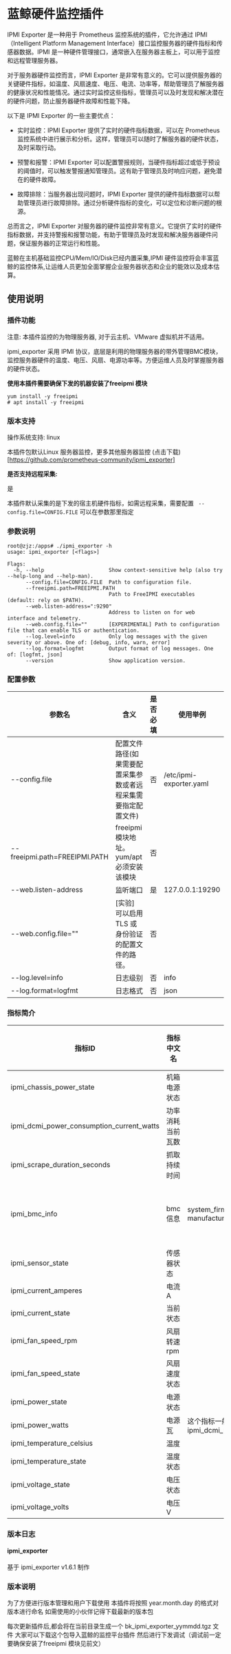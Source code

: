 # 蓝鲸硬件监控插件

IPMI Exporter 是一种用于 Prometheus 监控系统的插件，它允许通过 IPMI（Intelligent Platform Management Interface）接口监控服务器的硬件指标和传感器数据。IPMI 是一种硬件管理接口，通常嵌入在服务器主板上，可以用于监控和远程管理服务器。

对于服务器硬件监控而言，IPMI Exporter 是非常有意义的。它可以提供服务器的关键硬件指标，如温度、风扇速度、电压、电流、功率等，帮助管理员了解服务器的健康状况和性能情况。通过实时监控这些指标，管理员可以及时发现和解决潜在的硬件问题，防止服务器硬件故障和性能下降。

以下是 IPMI Exporter 的一些主要优点：

- 实时监控：IPMI Exporter 提供了实时的硬件指标数据，可以在 Prometheus 监控系统中进行展示和分析。这样，管理员可以随时了解服务器的硬件状态，及时采取行动。

- 预警和报警：IPMI Exporter 可以配置警报规则，当硬件指标超过或低于预设的阈值时，可以触发警报通知管理员。这有助于管理员及时响应问题，避免潜在的硬件故障。

- 故障排除：当服务器出现问题时，IPMI Exporter 提供的硬件指标数据可以帮助管理员进行故障排除。通过分析硬件指标的变化，可以定位和诊断问题的根源。

总而言之，IPMI Exporter 对服务器的硬件监控非常有意义。它提供了实时的硬件指标数据，并支持警报和报警功能，有助于管理员及时发现和解决服务器硬件问题，保证服务器的正常运行和性能。

蓝鲸在主机基础监控CPU/Mem/IO/Disk已经内置采集,IPMI 硬件监控将会丰富蓝鲸的监控体系,让运维人员更加全面掌握企业服务器状态和企业的能效以及成本估算。

## 使用说明

### 插件功能

注意: 本插件监控的为物理服务器, 对于云主机、VMware 虚拟机并不适用。

ipmi_exporter 采用 IPMI 协议，底层是利用的物理服务器的带外管理BMC模块，监控服务器硬件的温度、电压、风扇、电源功率等。方便运维人员及时掌握服务器的硬件状态。

**使用本插件需要确保下发的机器安装了freeipmi 模块**

```
yum install -y freeipmi
# apt install -y freeipmi
```


### 版本支持


操作系统支持: linux

本插件包默认Linux 服务器监控，更多其他服务器监控 (点击下载)[https://github.com/prometheus-community/ipmi_exporter]



**是否支持远程采集:**

是

本插件默认采集的是下发的宿主机硬件指标，如需远程采集，需要配置 ` --config.file=CONFIG.FILE` 可以在参数那里指定

### 参数说明

```
root@zjz:/apps# ./ipmi_exporter -h
usage: ipmi_exporter [<flags>]

Flags:
  -h, --help                     Show context-sensitive help (also try --help-long and --help-man).
      --config.file=CONFIG.FILE  Path to configuration file.
      --freeipmi.path=FREEIPMI.PATH
                                 Path to FreeIPMI executables (default: rely on $PATH).
      --web.listen-address=":9290"
                                 Address to listen on for web interface and telemetry.
      --web.config.file=""       [EXPERIMENTAL] Path to configuration file that can enable TLS or authentication.
      --log.level=info           Only log messages with the given severity or above. One of: [debug, info, warn, error]
      --log.format=logfmt        Output format of log messages. One of: [logfmt, json]
      --version                  Show application version.

```


### 配置参数


| **参数名**                       | **含义**                           | **是否必填** | **使用举例**                |
|-------------------------------|----------------------------------|----------|-------------------------|
| --config.file                 | 配置文件路径(如果需要配置采集参数或者远程采集需要指定配置文件) | 否        | /etc/ipmi-exporter.yaml |
| --freeipmi.path=FREEIPMI.PATH | freeipmi 模块地址。 yum/apt 必须安装该模块   | 否        |                         |
| --web.listen-address          | 监听端口                             | 是        | 127.0.0.1:19290         |
| --web.config.file=""          | [实验] 可以启用 TLS 或身份验证的配置文件的路径。     | 否        |                         |
| --log.level=info              | 日志级别                             | 否        | info                    |
| --log.format=logfmt           | 日志格式                             | 否        | json                    |



### 指标简介


| 指标ID                                      | 指标中文名    | 维度ID                                                            | 维度含义   | 单位     |
|-------------------------------------------|----------|-----------------------------------------------------------------|--------|--------|
| ipmi_chassis_power_state                  | 机箱电源状态   |                                                                 |        |        |
| ipmi_dcmi_power_consumption_current_watts | 功率消耗当前瓦数 |                                                                 |        |        |
| ipmi_scrape_duration_seconds              | 抓取持续时间   |                                                                 |        |        |
| ipmi_bmc_info                             | bmc信息    | system_firmware_version firmware_revision manufacturer_id       | 系统固件版本 | string |
| ipmi_sensor_state                         | 传感器状态    |                                                                 |        |        |
| ipmi_current_amperes                      | 电流A      |                                                                 |        |        |
| ipmi_current_state                        | 当前状态     |                                                                 |        |        |
| ipmi_fan_speed_rpm                        | 风扇转速rpm  |                                                                 |        |        |
| ipmi_fan_speed_state                      | 风扇速度状态   |                                                                 |        |        |
| ipmi_power_state                          | 电源状态     |                                                                 |        |        |
| ipmi_power_watts                          | 电源瓦      | 这个指标一般不是反应实际功率消耗(建议使用ipmi_dcmi_power_consumption_current_watts) |        |        |
| ipmi_temperature_celsius                  | 温度       |                                                                 |        |        |
| ipmi_temperature_state                    | 温度状态     |                                                                 |        |        |
| ipmi_voltage_state                        | 电压状态     |                                                                 |        |        |
| ipmi_voltage_volts                        | 电压V      |                                                                 |        |        |


### 版本日志

#### ipmi_exporter 

基于 ipmi_exporter v1.6.1 制作

### 版本说明

为了方便进行版本管理和用户下载使用
本插件将按照  year.month.day 的格式对版本进行命名
如需使用的小伙伴记得下载最新的版本包

每次更新插件后,都会将在当前目录生成一个 
bk_ipmi_exporter_yymmdd.tgz 文件
大家可以下载这个包导入蓝鲸的监控平台插件
然后进行下发调试（调试前一定要确保安装了freeipmi 模块见前文）

